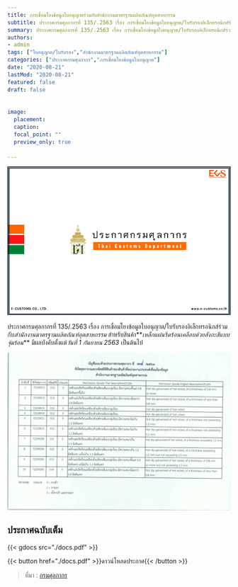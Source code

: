 ```yaml
---
title: การเชื่อมโยงข้อมูลใบอนุญาตร่วมกับสำนักงานมาตรฐานผลิตภัณฑ์อุตสาหกรรม
subtitle: ประกาศกรมศุลกากรที่ 135/.2563 เรื่อง การเชื่อมโยงข้อมูลใบอนุญาต/ใบรับรองอิเล็กทรอนิกส์ร่วมกับสำนักงานมาตรฐานผลิตภัณฑ์อุตสาหกรรม
summary: ประกาศกรมศุลกากรที่ 135/.2563 เรื่อง การเชื่อมโยงข้อมูลใบอนุญาต/ใบรับรองอิเล็กทรอนิกส์ร่วมกับสำนักงานมาตรฐานผลิตภัณฑ์อุตสาหกรรม
authors:
- admin
tags: ["ใบอนุญาต/ใบรับรอง","สำนักงานมาตรฐานผลิตภัณฑ์อุตสาหกรรม"]
categories: ["ประกาศกรมศุลกากร","การเชื่อมโยงข้อมูลใบอนุญาต"]
date: "2020-08-21"
lastMod: "2020-08-21"
featured: false
draft: false


image:
  placement: 
  caption: 
  focal_point: ""
  preview_only: true

---
```


![](featured.jpg)


ประกาศกรมศุลกากรที่ 135/.2563 เรื่อง การเชื่อมโยงข้อมูลใบอนุญาต/ใบรับรองอิเล็กทรอนิกส์ร่วมกับ*สำนักงานมาตรฐานผลิตภัณฑ์อุตสาหกรรม* 
สำหรับสินค้า**_เหล็กแผ่นรีดร้อนเคลือบด้วยสังกะสีแบบจุ่มร้อน_** มีผลบังคับตั้งแต่*วันที่ 1 กันยายน 2563* เป็นต้นไป



![](2563-135-2.png)

## ประกาศฉบับเต็ม

{{< gdocs src="./docs.pdf" >}}


{{< button href="./docs.pdf" >}}ดาวน์โหลดประกาศ{{< /button >}}


> ที่มา : [กรมศุลกากร]()
